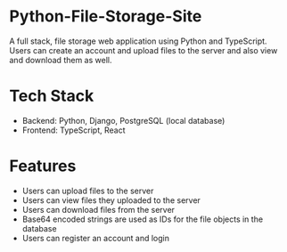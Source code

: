 # Python-File-Storage-Site
A full stack, file storage web application using Python and TypeScript. Users can create an account and upload files to the server and also view and download them as well.

# Tech Stack
* Backend: Python, Django, PostgreSQL (local database)
* Frontend: TypeScript, React

# Features
* Users can upload files to the server
* Users can view files they uploaded to the server
* Users can download files from the server
* Base64 encoded strings are used as IDs for the file objects in the database
* Users can register an account and login